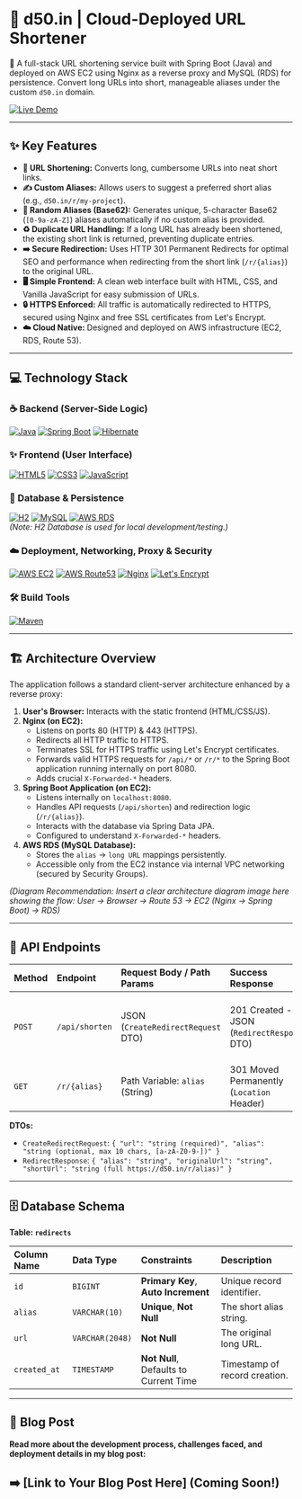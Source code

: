 # 🔗 d50.in | Cloud-Deployed URL Shortener

🚀 A full-stack URL shortening service built with Spring Boot (Java) and deployed on AWS EC2 using Nginx as a reverse proxy and MySQL (RDS) for persistence. Convert long URLs into short, manageable aliases under the custom `d50.in` domain.

[![Live Demo](https://img.shields.io/badge/Live_Demo-d50.in-informational?style=flat-square&logo=googlechrome)](https://d50.in)

---

## ✨ Key Features

*   **🔗 URL Shortening:** Converts long, cumbersome URLs into neat short links.
*   **✍️ Custom Aliases:** Allows users to suggest a preferred short alias (e.g., `d50.in/r/my-project`).
*   **🎲 Random Aliases (Base62):** Generates unique, 5-character Base62 (`[0-9a-zA-Z]`) aliases automatically if no custom alias is provided.
*   **♻️ Duplicate URL Handling:** If a long URL has already been shortened, the existing short link is returned, preventing duplicate entries.
*   **➡️ Secure Redirection:** Uses HTTP 301 Permanent Redirects for optimal SEO and performance when redirecting from the short link (`/r/{alias}`) to the original URL.
*   **🖥️ Simple Frontend:** A clean web interface built with HTML, CSS, and Vanilla JavaScript for easy submission of URLs.
*   **🔒 HTTPS Enforced:** All traffic is automatically redirected to HTTPS, secured using Nginx and free SSL certificates from Let's Encrypt.
*   **☁️ Cloud Native:** Designed and deployed on AWS infrastructure (EC2, RDS, Route 53).

---

## 💻 Technology Stack

### ☕ Backend (Server-Side Logic)
[![Java](https://img.shields.io/badge/Java-17+-ED8B00?style=flat-square&logo=openjdk&logoColor=white)](https://www.java.com)
[![Spring Boot](https://img.shields.io/badge/Spring%20Boot-3.x-6DB33F?style=flat-square&logo=springboot&logoColor=white)](https://spring.io/projects/spring-boot)
[![Hibernate](https://img.shields.io/badge/Hibernate-ORM-59666C?style=flat-square&logo=hibernate&logoColor=white)](https://hibernate.org/orm/)

### ✨ Frontend (User Interface)
[![HTML5](https://img.shields.io/badge/HTML5-E34F26?style=flat-square&logo=html5&logoColor=white)](https://developer.mozilla.org/en-US/docs/Web/Guide/HTML/HTML5)
[![CSS3](https://img.shields.io/badge/CSS3-1572B6?style=flat-square&logo=css3&logoColor=white)](https://developer.mozilla.org/en-US/docs/Web/CSS)
[![JavaScript](https://img.shields.io/badge/JavaScript-ES6+-F7DF1E?style=flat-square&logo=javascript&logoColor=white)](https://developer.mozilla.org/en-US/docs/Web/JavaScript)

### 💾 Database & Persistence
[![H2](https://img.shields.io/badge/H2_Database-09476B?style=flat-square&logo=h2database&logoColor=white)](https://www.mysql.com/)
[![MySQL](https://img.shields.io/badge/MySQL-4479A1?style=flat-square&logo=mysql&logoColor=white)](https://www.mysql.com/)
[![AWS RDS](https://img.shields.io/badge/AWS%20RDS%20(MySQL)-Prod%20DB-527FFF?style=flat-square&logo=amazonrds&logoColor=white)](https://aws.amazon.com/rds/)
<br />*(Note: H2 Database is used for local development/testing.)*

### ☁️ Deployment, Networking, Proxy & Security
[![AWS EC2](https://img.shields.io/badge/AWS%20EC2-Compute-FF9900?style=flat-square&logo=amazonec2&logoColor=white)](https://aws.amazon.com/ec2/)
[![AWS Route53](https://img.shields.io/badge/AWS%20Route%2053-DNS-8C4FFF?style=flat-square&logo=amazonroute53&logoColor=white)](https://aws.amazon.com/route53/)
[![Nginx](https://img.shields.io/badge/Nginx-Proxy-009639?style=flat-square&logo=nginx&logoColor=white)]()
[![Let's Encrypt](https://img.shields.io/badge/Let's%20Encrypt-SSL-003A70?style=flat-square&logo=letsencrypt&logoColor=white)](https://letsencrypt.org/)

### 🛠️ Build Tools
[![Maven](https://img.shields.io/badge/Maven-Build-C71A36?style=flat-square&logo=apachemaven&logoColor=white)](https://maven.apache.org/)


---

## 🏗️ Architecture Overview

The application follows a standard client-server architecture enhanced by a reverse proxy:

1.  **User's Browser:** Interacts with the static frontend (HTML/CSS/JS).
2.  **Nginx (on EC2):**
    *   Listens on ports 80 (HTTP) & 443 (HTTPS).
    *   Redirects all HTTP traffic to HTTPS.
    *   Terminates SSL for HTTPS traffic using Let's Encrypt certificates.
    *   Forwards valid HTTPS requests for `/api/*` or `/r/*` to the Spring Boot application running internally on port 8080.
    *   Adds crucial `X-Forwarded-*` headers.
3.  **Spring Boot Application (on EC2):**
    *   Listens internally on `localhost:8080`.
    *   Handles API requests (`/api/shorten`) and redirection logic (`/r/{alias}`).
    *   Interacts with the database via Spring Data JPA.
    *   Configured to understand `X-Forwarded-*` headers.
4.  **AWS RDS (MySQL Database):**
    *   Stores the `alias` -> `long URL` mappings persistently.
    *   Accessible only from the EC2 instance via internal VPC networking (secured by Security Groups).

*(Diagram Recommendation: Insert a clear architecture diagram image here showing the flow: User -> Browser -> Route 53 -> EC2 (Nginx -> Spring Boot) -> RDS)*

---

## 🔌 API Endpoints

| Method | Endpoint        | Request Body / Path Params           | Success Response                             | Error Response(s)                                          | Description                                      |
| :----- | :-------------- | :----------------------------------- | :------------------------------------------- | :--------------------------------------------------------- | :----------------------------------------------- |
| `POST` | `/api/shorten`  | JSON (`CreateRedirectRequest` DTO)   | 201 Created - JSON (`RedirectResponse` DTO)  | 400 Bad Request (Validation, Alias Exists), 503 (Alias Gen) | Creates a new short URL or returns existing one. |
| `GET`  | `/r/{alias}`    | Path Variable: `alias` (String)      | 301 Moved Permanently (`Location` Header)  | 404 Not Found                                              | Redirects the user to the original long URL.     |

**DTOs:**
*   `CreateRedirectRequest`: `{ "url": "string (required)", "alias": "string (optional, max 10 chars, [a-zA-Z0-9-])" }`
*   `RedirectResponse`: `{ "alias": "string", "originalUrl": "string", "shortUrl": "string (full https://d50.in/r/alias)" }`

---

## 🗄️ Database Schema

**Table: `redirects`**

| Column Name     | Data Type        | Constraints                              | Description                      |
| :-------------- | :--------------- | :--------------------------------------- | :------------------------------- |
| `id`            | `BIGINT`         | **Primary Key**, **Auto Increment**      | Unique record identifier.        |
| `alias`         | `VARCHAR(10)`    | **Unique**, **Not Null**                 | The short alias string.          |
| `url`           | `VARCHAR(2048)`  | **Not Null**                             | The original long URL.           |
| `created_at`    | `TIMESTAMP`      | **Not Null**, Defaults to Current Time | Timestamp of record creation.    |

---

## 📝 Blog Post

**Read more about the development process, challenges faced, and deployment details in my blog post:**

➡️ **[Link to Your Blog Post Here]** (Coming Soon!)
---
